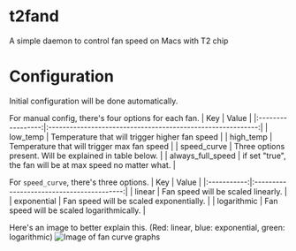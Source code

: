 # t2fand
A simple daemon to control fan speed on Macs with T2 chip

# Configuration
Initial configuration will be done automatically.

For manual config, there's four options for each fan.
|        Key        |                            Value                            |
|:-----------------:|:-----------------------------------------------------------:|
|      low_temp     |        Temperature that will trigger higher fan speed       |
|     high_temp     |         Temperature that will trigger max fan speed         |
|    speed_curve    |   Three options present. Will be explained in table below.  |
| always_full_speed | if set "true", the fan will be at max speed no matter what. |

For `speed_curve`, there's three options.
|     Key     |                   Value                   |
|:-----------:|:-----------------------------------------:|
|    linear   |     Fan speed will be scaled linearly.    |
| exponential |  Fan speed will be scaled exponentially.  |
| logarithmic | Fan speed will be scaled logarithmically. |

Here's an image to better explain this. (Red: linear, blue: exponential, green: logarithmic)
![Image of fan curve graphs](https://user-images.githubusercontent.com/39993457/233580720-cfdaba12-a2d8-430c-87a2-15209dcfec6d.png)

